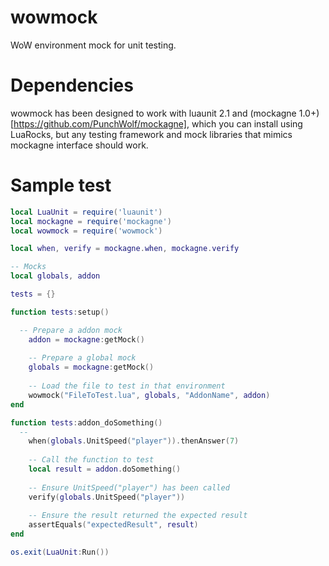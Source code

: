wowmock
=======

WoW environment mock for unit testing.

Dependencies
============

wowmock has been designed to work with luaunit 2.1 and (mockagne 1.0+)[https://github.com/PunchWolf/mockagne], which you can install using LuaRocks, but any testing framework and mock libraries that mimics mockagne interface should work.
  
Sample test
===========

```lua
local LuaUnit = require('luaunit')
local mockagne = require('mockagne')
local wowmock = require('wowmock')

local when, verify = mockagne.when, mockagne.verify

-- Mocks
local globals, addon

tests = {}

function tests:setup()

  -- Prepare a addon mock
	addon = mockagne:getMock()
	
	-- Prepare a global mock
	globals = mockagne:getMock()
	
	-- Load the file to test in that environment
	wowmock("FileToTest.lua", globals, "AddonName", addon)
end

function tests:addon_doSomething()
  -- 
	when(globals.UnitSpeed("player")).thenAnswer(7)
	
	-- Call the function to test
	local result = addon.doSomething()
	
	-- Ensure UnitSpeed("player") has been called
	verify(globals.UnitSpeed("player"))
	
	-- Ensure the result returned the expected result
	assertEquals("expectedResult", result)
end

os.exit(LuaUnit:Run())
```

